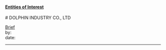 #### [Entities of Interest](/list.html)
<link rel="stylesheet" type="text/css" href="../../assets/style.css">
# DOLPHIN INDUSTRY CO., LTD

[comment]: <> (Add/Remove information below as you want)
[comment]: <> (Markdown cheatsheet: https://github.com/adam-p/markdown-here/wiki/Markdown-Cheatsheet)
[Brief](Brief.md)  
by:  
date:  

---
[comment]: <> (Add your content here)
